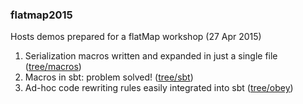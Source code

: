 ### flatmap2015

Hosts demos prepared for a flatMap workshop (27 Apr 2015)

  1. Serialization macros written and expanded in just a single file ([tree/macros](https://github.com/scalameta/flatmap2015/tree/c829d8294d778a4717021e36df20605de197d1e8))
  1. Macros in sbt: problem solved! ([tree/sbt](https://github.com/scalameta/flatmap2015/tree/0c783345805abee3f040707547c9f9e3b5c12184))
  1. Ad-hoc code rewriting rules easily integrated into sbt ([tree/obey](https://github.com/scalameta/flatmap2015/tree/1034144c8d2f6c95e8deebe3e7ca03c6a56cdb07))
  